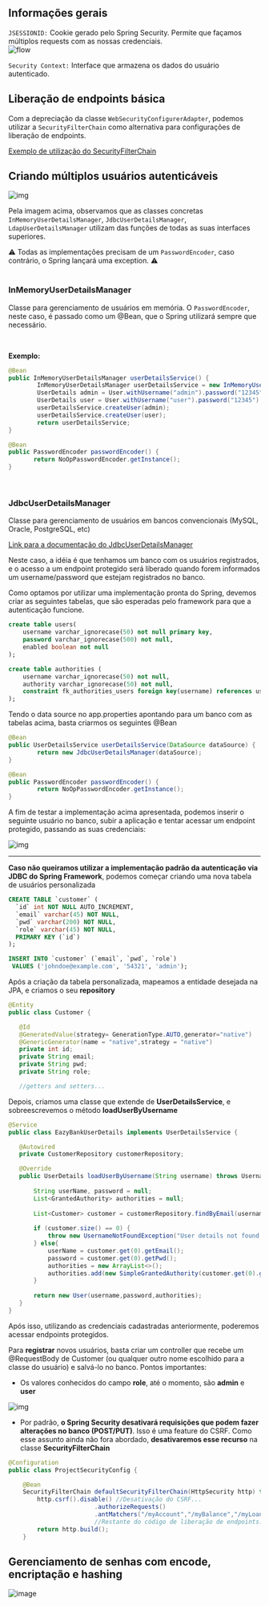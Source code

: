## Informações gerais
`JSESSIONID:` Cookie gerado pelo Spring Security. Permite que façamos múltiplos requests com as nossas credenciais. <br>
![flow](https://user-images.githubusercontent.com/80921933/194652133-4a70471f-c76d-4f86-ad36-0684d3244189.png) <br>

`Security Context:` Interface que armazena os dados do usuário autenticado. <br>

## Liberação de endpoints básica
Com a depreciação da classe `WebSecurityConfigurerAdapter`, podemos utilizar a `SecurityFilterChain` como alternativa para configurações de liberação de endpoints.<br>

<a href="https://github.com/azl6/eazybytes-spring-security/blob/main/section2/springsecsection2/src/main/java/com/eazybytes/config/ProjectSecurityConfig.java" target="_blank">Exemplo de utilização do SecurityFilterChain</a>

## Criando múltiplos usuários autenticáveis

![img](https://user-images.githubusercontent.com/80921933/194680566-736ffd24-236b-4eb4-b3da-0498eee9006e.png)

Pela imagem acima, observamos que as classes concretas `InMemoryUserDetailsManager`,  `JdbcUserDetailsManager`, `LdapUserDetailsManager` utilizam das funções de todas as suas interfaces superiores. 


⚠️ Todas as implementações precisam de um `PasswordEncoder`, caso contrário, o Spring lançará uma exception. ⚠️ <br><br>


### InMemoryUserDetailsManager

Classe para gerenciamento de usuários em memória. O `PasswordEncoder`, neste caso, é passado como um @Bean, que o Spring utilizará sempre que necessário. 

<br>

**Exemplo:** 
```java
@Bean
public InMemoryUserDetailsManager userDetailsService() {
        InMemoryUserDetailsManager userDetailsService = new InMemoryUserDetailsManager();
        UserDetails admin = User.withUsername("admin").password("12345").authorities("admin").build();
        UserDetails user = User.withUsername("user").password("12345").authorities("read").build();
        userDetailsService.createUser(admin);
        userDetailsService.createUser(user);
        return userDetailsService; 
}

@Bean
public PasswordEncoder passwordEncoder() {
       return NoOpPasswordEncoder.getInstance();
}
```

<br>

### JdbcUserDetailsManager
Classe para gerenciamento de usuários em bancos convencionais (MySQL, Oracle, PostgreSQL, etc)

<a href="https://docs.spring.io/spring-security/reference/servlet/authentication/passwords/jdbc.html" target="_blank">Link para a documentação do JdbcUserDetailsManager</a>

Neste caso, a idéia é que tenhamos um banco com os usuários registrados, e o acesso a um endpoint protegido será liberado quando forem informados um username/password que estejam registrados no banco. 

Como optamos por utilizar uma implementação pronta do Spring, devemos criar as seguintes tabelas, que são esperadas pelo framework para que a autenticação funcione.

```sql
create table users(
	username varchar_ignorecase(50) not null primary key,
	password varchar_ignorecase(500) not null,
	enabled boolean not null
);

create table authorities (
	username varchar_ignorecase(50) not null,
	authority varchar_ignorecase(50) not null,
	constraint fk_authorities_users foreign key(username) references users(username)
);
```

Tendo o data source no app.properties apontando para um banco com as tabelas acima, basta criarmos os seguintes @Bean

```java
@Bean
public UserDetailsService userDetailsService(DataSource dataSource) {
        return new JdbcUserDetailsManager(dataSource);
}

@Bean
public PasswordEncoder passwordEncoder() {
        return NoOpPasswordEncoder.getInstance();
}
```

A fim de testar a implementação acima apresentada, podemos inserir o seguinte usuário no banco, subir a aplicação e tentar acessar um endpoint protegido, passando as suas credenciais:

![img](https://user-images.githubusercontent.com/80921933/194734967-2c122440-7d42-43ad-8542-6bd772687b35.png)

* * * * * * * * * * * * * * * * * * * * * * * * * * * * * * * * * * * * * * * * * * * * * * * * * * * * * * * * * * * * * * * * * * 

**Caso não queiramos utilizar a implementação padrão da autenticação via JDBC do Spring Framework**, podemos começar criando uma nova tabela de usuários personalizada

```sql
CREATE TABLE `customer` (
  `id` int NOT NULL AUTO_INCREMENT,
  `email` varchar(45) NOT NULL,
  `pwd` varchar(200) NOT NULL,
  `role` varchar(45) NOT NULL,
  PRIMARY KEY (`id`)
);

INSERT INTO `customer` (`email`, `pwd`, `role`)
 VALUES ('johndoe@example.com', '54321', 'admin');
 ```
 
 Após a criação da tabela personalizada, mapeamos a entidade desejada na JPA, e criamos o seu **repository**
 
 ```java
 @Entity
public class Customer {

    @Id
    @GeneratedValue(strategy= GenerationType.AUTO,generator="native")
    @GenericGenerator(name = "native",strategy = "native")
    private int id;
    private String email;
    private String pwd;
    private String role;
 
    //getters and setters...
 ```
 
 Depois, criamos uma classe que extende de **UserDetailsService**, e sobreescrevemos o método **loadUserByUsername**
 
 ```java
 @Service
public class EazyBankUserDetails implements UserDetailsService {

    @Autowired
    private CustomerRepository customerRepository;

    @Override
    public UserDetails loadUserByUsername(String username) throws UsernameNotFoundException {
    
        String userName, password = null;
        List<GrantedAuthority> authorities = null;
	
        List<Customer> customer = customerRepository.findByEmail(username); //neste caso, o e-mail é o username.
	
        if (customer.size() == 0) {
            throw new UsernameNotFoundException("User details not found for the user : " + username);
        } else{
            userName = customer.get(0).getEmail();
            password = customer.get(0).getPwd();
            authorities = new ArrayList<>();
            authorities.add(new SimpleGrantedAuthority(customer.get(0).getRole()));
        }
	
        return new User(username,password,authorities);
    }
}
 ```
 
 Após isso, utilizando as credenciais cadastradas anteriormente, poderemos acessar endpoints protegidos.
 
 Para **registrar** novos usuários, basta criar um controller que recebe um @RequestBody de Customer (ou qualquer outro nome escolhido para a classe do usuário) e salvá-lo no banco. Pontos importantes:
 
- Os valores conhecidos do campo **role**, até o momento, são **admin** e **user**

![img](https://user-images.githubusercontent.com/80921933/194880715-1d1f9e07-6b2a-44bc-9170-4b231b02a77f.png)

- Por padrão, **o Spring Security desativará requisições que podem fazer alterações no banco (POST/PUT)**. Isso é uma feature do CSRF. Como esse assunto ainda não fora abordado, **desativaremos esse recurso** na classe **SecurityFilterChain** 

```java
@Configuration
public class ProjectSecurityConfig {

    @Bean
    SecurityFilterChain defaultSecurityFilterChain(HttpSecurity http) throws Exception {
        http.csrf().disable() //Desativação do CSRF...
                        .authorizeRequests()
                        .antMatchers("/myAccount","/myBalance","/myLoans","/myCards").authenticated()
                        //Restante do código de liberação de endpoints...
        return http.build();
    }
```

## Gerenciamento de senhas com encode, encriptação e hashing

![image](https://user-images.githubusercontent.com/80921933/194893581-f0c0b114-49ef-435c-b5f8-f1a450c55804.png)



